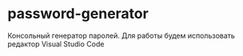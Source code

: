 # password-generator
Консольный генератор паролей.
Для работы будем использовать редактор Visual Studio Code
